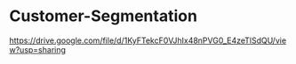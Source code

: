 # Customer-Segmentation

https://drive.google.com/file/d/1KyFTekcF0VJhIx48nPVG0_E4zeTlSdQU/view?usp=sharing
